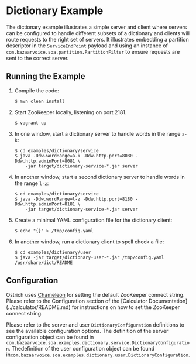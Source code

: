 Dictionary Example
==================
The dictionary example illustrates a simple server and client where servers can be configured to handle different
subsets of a dictionary and clients will route requests to the right set of servers. It illustrates embedding a
partition descriptor in the `ServiceEndPoint` payload and using an instance of
`com.bazaarvoice.soa.partition.PartitionFilter` to ensure requests are sent to the correct server.


Running the Example
--------------------

1.  Compile the code:

        $ mvn clean install

2.  Start ZooKeeper locally, listening on port 2181.

        $ vagrant up

3.  In one window, start a dictionary server to handle words in the range `a-k`:

        $ cd examples/dictionary/service
        $ java -Ddw.wordRange=a-k -Ddw.http.port=8080 -Ddw.http.adminPort=8081 \
            -jar target/dictionary-service-*.jar server

4.  In another window, start a second dictionary server to handle words in the range `l-z`:

        $ cd examples/dictionary/service
        $ java -Ddw.wordRange=l-z -Ddw.http.port=8180 -Ddw.http.adminPort=8181 \
            -jar target/dictionary-service-*.jar server

5.  Create a minimal YAML configuration file for the dictionary client:

        $ echo "{}" > /tmp/config.yaml

6.  In another window, run a dictionary client to spell check a file:

        $ cd examples/dictionary/user
        $ java -jar target/dictionary-user-*.jar /tmp/config.yaml /usr/share/dict/README

Configuration
-------------
Ostrich uses [Chameleon](https://github.com/bazaarvoice/chameleon) for setting the default ZooKeeper connect string.
Please refer to the Configuration section of the [Calculator Documentation]
(../calculator/README.md) for instructions on how to set the
ZooKeeper connect string.

Please refer to the server and user `DictionaryConfiguration` definitions to see the available configuration options.
The definition of the server configuration object can be found in
`com.bazaarvoice.soa.examples.dictionary.service.DictionaryConfiguration`. Thedefinition of the user configuration object
can be found in`com.bazaarvoice.soa.examples.dictionary.user.DictionaryConfiguration`.